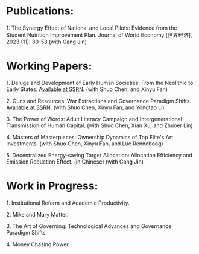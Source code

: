 <h1> Publications:</h1>
<p>
  1. The Synergy Effect of National and Local Pilots: Evidence from the Student Nutrition Improvement Plan. Journal of World Economy [世界经济], 2023 (11): 30-53.(with Gang Jin)
</p>
 
<h1> Working Papers:</h1>
<p>
  1. Deluge and Development of Early Human Societies: From the Neolithic to Early States. <a href="https://ssrn.com/abstract=4650064">Available at SSRN</a>. (with Shuo Chen, and Xinyu Fan)
</p>
<p>
  2. Guns and Resources: War Extractions and Governance Paradigm Shifts. <a href="https://ssrn.com/abstract=4556436">Available at SSRN</a>. (with Shuo Chen, Xinyu Fan, and Yongtao Li)
</p>
<p>
  3. The Power of Words: Adult Literacy Campaign and Intergenerational Transmission of Human Capital. (with Shuo Chen, Xian Xu, and Zhuoer Lin)
</p>
<p>
  4. Masters of Masterpieces: Ownership Dynamics of Top Elite's Art Investments. (with Shuo Chen, Xinyu Fan, and Luc Renneboog)
</p>
<p>
  5. Decentralized Energy-saving Target Allocation: Allocation Efficiency and Emission Reduction Effect. (in Chinese) (with Gang Jin)
</p>
  
<h1> Work in Progress:</h1>
<p>
  1. Institutional Reform and Academic Productivity.
</p>
<p>
  2. Mike and Mary Matter.
</p>
<p>
  3. The Art of Governing: Technological Advances and Governance Paradigm Shifts.
</p>
<p>
  4. Money Chasing Power.
</p>

